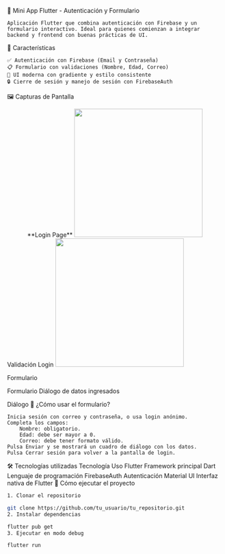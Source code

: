 📱 Mini App Flutter - Autenticación y Formulario

    Aplicación Flutter que combina autenticación con Firebase y un formulario interactivo. Ideal para quienes comienzan a integrar backend y frontend con buenas prácticas de UI.

🔐 Características

    ✅ Autenticación con Firebase (Email y Contraseña)
    📋 Formulario con validaciones (Nombre, Edad, Correo)
    🎨 UI moderna con gradiente y estilo consistente
    🔒 Cierre de sesión y manejo de sesión con FirebaseAuth

🖼️ Capturas de Pantalla

<div align="center">
**Login Page**
<img src="https://github.com/user-attachments/assets/ac84217c-780c-445a-9e9d-caaaa5c0f0c1" width="300" />



</div>
Validación Login
<img src="https://github.com/user-attachments/assets/359619a1-8e90-4d83-b8df-928f7cd5ba28" width="300" />

Formulario




Formulario
Diálogo de datos ingresados

Diálogo
🧾 ¿Cómo usar el formulario?

    Inicia sesión con correo y contraseña, o usa login anónimo.
    Completa los campos:
        Nombre: obligatorio.
        Edad: debe ser mayor a 0.
        Correo: debe tener formato válido.
    Pulsa Enviar y se mostrará un cuadro de diálogo con los datos.
    Pulsa Cerrar sesión para volver a la pantalla de login.

🛠️ Tecnologías utilizadas
Tecnología 	Uso
Flutter 	Framework principal
Dart 	Lenguaje de programación
FirebaseAuth 	Autenticación
Material UI 	Interfaz nativa de Flutter
🚀 Cómo ejecutar el proyecto

```bash
1. Clonar el repositorio

git clone https://github.com/tu_usuario/tu_repositorio.git
2. Instalar dependencias

flutter pub get
3. Ejecutar en modo debug

flutter run

